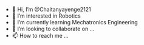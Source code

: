 - 👋 Hi, I’m @Chaitanyayenge2121
- 👀 I’m interested in Robotics
- 🌱 I’m currently learning Mechatronics Engineering
- 💞️ I’m looking to collaborate on ...
- 📫 How to reach me ...

<!---
Chaitanyayenge2121/Chaitanyayenge2121 is a ✨ special ✨ repository because its `README.md` (this file) appears on your GitHub profile.
You can click the Preview link to take a look at your changes.
--->
